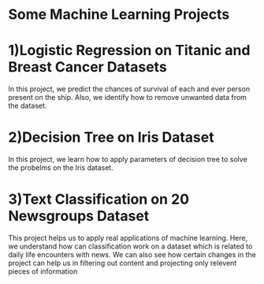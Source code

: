 # Some Machine Learning Projects
# 1)Logistic Regression on Titanic and Breast Cancer Datasets
In this project, we predict the chances of survival of each and ever person present on the ship. Also, we identify how to remove unwanted data from the dataset.

# 2)Decision Tree on Iris Dataset
In this project, we learn how to apply parameters of decision tree to solve the probelms on the Iris dataset.

# 3)Text Classification on 20 Newsgroups Dataset
This project helps us to apply real applications of machine learning. Here, we understand how can classification work on a dataset which is related to daily life encounters with news. We can also see how certain changes in the project can help us in filtering out content and projecting only relevent pieces of information 
